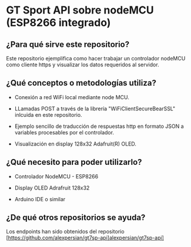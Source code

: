 # GT Sport API sobre nodeMCU (ESP8266 integrado)

## ¿Para qué sirve este repositorio?

Este repositorio ejemplifica como hacer trabajar un controlador nodeMCU como cliente https y visualizar los datos requeridos al servidor.


## ¿Qué conceptos o metodologías utiliza?

- Conexión a red WiFi local mediante node MCU.

- LLamadas POST a través de la librería "WiFiClientSecureBearSSL" inlcuida en este repositorio. 

- Ejemplo sencillo de traducción de respuestas http en formato JSON a variables procesables por el controlador.

- Visualización en display 128x32 Adafruit(R) OLED.


## ¿Qué necesito para poder utilizarlo?

* Controlador NodeMCU - ESP8266

* Display OLED Adrafruit 128x32

* Arduino IDE o similar


## ¿De qué otros repositorios se ayuda?

Los endpoints han sido obtenidos del repositorio [https://github.com/alexpersian/gt7sp-api]alexpersian/gt7sp-api]

